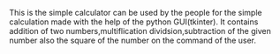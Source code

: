 This is the simple calculator can be used by the people for the simple calculation made with the help of the python GUI(tkinter). It contains addition of two numbers,multiflication dividsion,subtraction of the given number also the square of the number on the command of the user.

